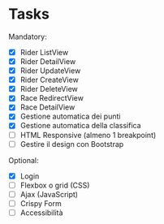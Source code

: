 # Tasks

Mandatory:

- [x] Rider ListView
- [x] Rider DetailView
- [x] Rider UpdateView
- [x] Rider CreateView
- [x] Rider DeleteView
- [x] Race RedirectView
- [x] Race DetailView
- [x] Gestione automatica dei punti
- [x] Gestione automatica della classifica
- [ ] HTML Responsive (almeno 1 breakpoint)
- [ ] Gestire il design con Bootstrap

Optional:

- [x] Login
- [ ] Flexbox o grid (CSS)
- [ ] Ajax (JavaScript)
- [ ] Crispy Form
- [ ] Accessibilità

